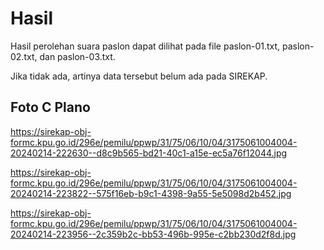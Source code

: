 # Hasil

Hasil perolehan suara paslon dapat dilihat pada file paslon-01.txt, paslon-02.txt, dan paslon-03.txt.

Jika tidak ada, artinya data tersebut belum ada pada SIREKAP.

## Foto C Plano

https://sirekap-obj-formc.kpu.go.id/296e/pemilu/ppwp/31/75/06/10/04/3175061004004-20240214-222630--d8c9b565-bd21-40c1-a15e-ec5a76f12044.jpg

https://sirekap-obj-formc.kpu.go.id/296e/pemilu/ppwp/31/75/06/10/04/3175061004004-20240214-223822--575f16eb-b9c1-4398-9a55-5e5098d2b452.jpg

https://sirekap-obj-formc.kpu.go.id/296e/pemilu/ppwp/31/75/06/10/04/3175061004004-20240214-223956--2c359b2c-bb53-496b-995e-c2bb230d2f8d.jpg

